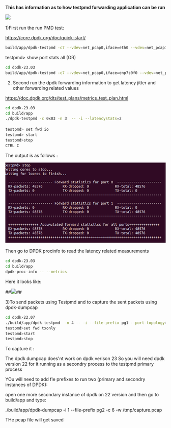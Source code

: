 **This has information as to how testpmd forwarding application can be run**

<img src="Media/PKTGENSETUP.png" width="auto">  


1)First run the run PMD test:

https://core.dpdk.org/doc/quick-start/
```bash
build/app/dpdk-testpmd -c7 --vdev=net_pcap0,iface=eth0 --vdev=net_pcap1,iface=eth1 -- -i --nb-cores=2 --nb-ports=2 --total-num-mbufs=2048
```
testpmd> show port stats all
(OR)

```bash
cd dpdk-23.03
build/app/dpdk-testpmd -c7 --vdev=net_pcap0,iface=enp7s0f0 --vdev=net_pcap1,iface=enp7s0f1 --
```


2) Second run the dpdk forwarding information to get latency jitter and other forwarding related values

https://doc.dpdk.org/dts/test_plans/metrics_test_plan.html


```bash
cd dpdk-23.03
cd build/app
./dpdk-testpmd -c 0x03 -n 3  -- -i --latencystats=2

testpmd> set fwd io
testpmd> start
testpmd>stop
CTRL C
```
The output is as follows :

<img src="Media/testpmdfwd.png" width="auto">  

Then go to DPDK procinfo to read the latency related measurements

```bash
cd dpdk-23.03
cd build/app
dpdk-proc-info -- --metrics
```

Here it looks like:

##<img src="Media/GNU_radio_companion_sample.png" width="auto">##


3)To send packets using Testpmd and to capture the sent packets using dpdk-dumpcap
```bash
cd dpdk-22.07
./build/app/dpdk-testpmd  -n 4 -- -i --file-prefix pg1 --port-topology=chained
testpmd>set fwd txonly
testpmd>start
testpmd>stop
```

To capture it : 

The dpdk dumpcap does'nt work on dpdk verison 23 
So you will need dpdk version 22 for it running as a secondry process to the testpmd primary process

YOu will need to add fle prefixes to run two (primary and secondry instances of DPDK):

open one more secondary instance of dpdk on 22 version and then go to build/app and type:

./build/app/dpdk-dumpcap  -i 1 --file-prefix pg2 -c 6 -w /tmp/capture.pcap

THe pcap file will get saved

